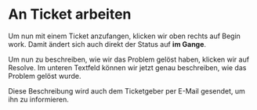 # An Ticket arbeiten

Um nun mit einem Ticket anzufangen, klicken wir oben rechts auf <ui-path>Begin work</ui-path>. Damit ändert sich auch direkt der Status auf **im 
Gange**.

Um nun zu beschreiben, wie wir das Problem gelöst haben, klicken wir auf <ui-path>Resolve</ui-path>. Im unteren Textfeld können wir jetzt genau 
beschreiben, wie das Problem gelöst wurde.

Diese Beschreibung wird auch dem Ticketgeber per E-Mail gesendet, um ihn zu informieren.